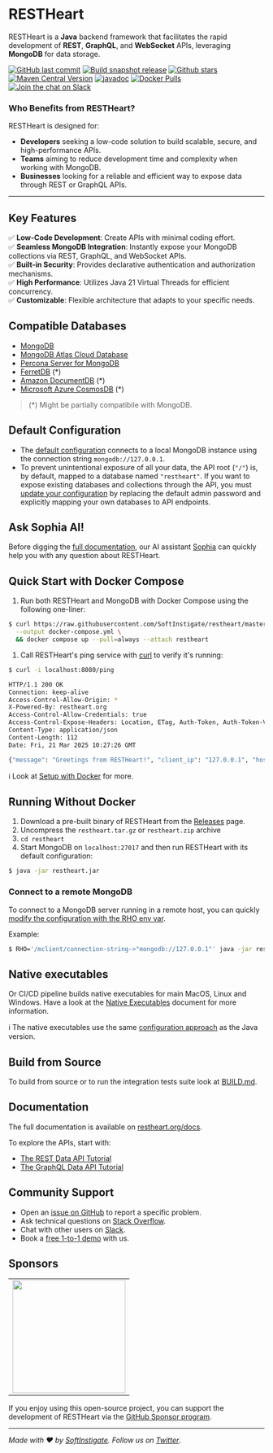 # RESTHeart

RESTHeart is a __Java__ backend framework that facilitates the rapid development of __REST__, __GraphQL__, and __WebSocket__ APIs, leveraging __MongoDB__ for data storage.

[![GitHub last commit](https://img.shields.io/github/last-commit/softinstigate/restheart)](https://github.com/SoftInstigate/restheart/commits/master)
[![Build snapshot release](https://github.com/SoftInstigate/restheart/actions/workflows/branch.yml/badge.svg)](https://github.com/SoftInstigate/restheart/actions/workflows/branch.yml)
[![Github stars](https://img.shields.io/github/stars/SoftInstigate/restheart?label=Github%20Stars)](https://github.com/SoftInstigate/restheart)
[![Maven Central Version](https://img.shields.io/maven-central/v/org.restheart/restheart)](https://central.sonatype.com/namespace/org.restheart)
[![javadoc](https://javadoc.io/badge2/org.restheart/restheart/javadoc.svg)](https://javadoc.io/doc/org.restheart/restheart)
[![Docker Pulls](https://img.shields.io/docker/pulls/softinstigate/restheart.svg?maxAge=2592000)](https://hub.docker.com/r/softinstigate/restheart/)
[![Join the chat on Slack](https://img.shields.io/badge/chat-on%20slack-orange)](https://join.slack.com/t/restheart/shared_invite/zt-1olrhtoq8-5DdYLBWYDonFGEALhmgSXQ)

### Who Benefits from RESTHeart?

RESTHeart is designed for:
- __Developers__ seeking a low-code solution to build scalable, secure, and high-performance APIs.
- __Teams__ aiming to reduce development time and complexity when working with MongoDB.
- __Businesses__ looking for a reliable and efficient way to expose data through REST or GraphQL APIs.

---

## Key Features

✅ **Low-Code Development**: Create APIs with minimal coding effort.  
✅ **Seamless MongoDB Integration**: Instantly expose your MongoDB collections via REST, GraphQL, and WebSocket APIs.  
✅ **Built-in Security**: Provides declarative authentication and authorization mechanisms.  
✅ **High Performance**: Utilizes Java 21 Virtual Threads for efficient concurrency.  
✅ **Customizable**: Flexible architecture that adapts to your specific needs.  

## Compatible Databases

- [MongoDB](https://www.mongodb.com/)
- [MongoDB Atlas Cloud Database](https://www.mongodb.com/products/platform/atlas-database)
- [Percona Server for MongoDB](https://www.percona.com/mongodb/software/percona-server-for-mongodb)
- [FerretDB](https://www.ferretdb.com/) (*)
- [Amazon DocumentDB](https://docs.aws.amazon.com/documentdb/latest/developerguide/what-is.html) (*)
- [Microsoft Azure CosmosDB](https://learn.microsoft.com/en-us/azure/cosmos-db/mongodb/) (*)

> (*) Might be partially compatibile with MongoDB.

## Default Configuration

- The [default configuration](https://restheart.org/docs/default-configuration) connects to a local MongoDB instance using the connection string `mongodb://127.0.0.1`.  
- To prevent unintentional exposure of all your data, the API root (`"/"`) is, by default, mapped to a database named `"restheart"`. If you want to expose existing databases and collections through the API, you must [update your configuration](https://restheart.org/docs/configuration) by replacing the default admin password and explicitly mapping your own databases to API endpoints.

## Ask Sophia AI!

Before digging the [full documentation](https://restheart.org/docs/), our AI assistant [Sophia](https://sophia.restheart.com/) can quickly help you with any question about RESTHeart. 

## Quick Start with Docker Compose

1. Run both RESTHeart and MongoDB with Docker Compose using the following one-liner:

```sh
$ curl https://raw.githubusercontent.com/SoftInstigate/restheart/master/docker-compose.yml \
  --output docker-compose.yml \
  && docker compose up --pull=always --attach restheart
```

1. Call RESTHeart's ping service with [curl](https://curl.se/) to verify it's running:

```sh
$ curl -i localhost:8080/ping

HTTP/1.1 200 OK
Connection: keep-alive
Access-Control-Allow-Origin: *
X-Powered-By: restheart.org
Access-Control-Allow-Credentials: true
Access-Control-Expose-Headers: Location, ETag, Auth-Token, Auth-Token-Valid-Until, Auth-Token-Location, X-Powered-By
Content-Type: application/json
Content-Length: 112
Date: Fri, 21 Mar 2025 10:27:26 GMT

{"message": "Greetings from RESTHeart!", "client_ip": "127.0.0.1", "host": "localhost:8080", "version": "8.4.0"}
```

ℹ️ Look at [Setup with Docker](https://restheart.org/docs/setup-with-docker) for more.

## Running Without Docker

1. Download a pre-built binary of RESTHeart from the [Releases](https://github.com/SoftInstigate/restheart/releases) page.
2. Uncompress the `restheart.tar.gz` or `restheart.zip` archive
3. `cd restheart`
4. Start MongoDB on `localhost:27017` and then run RESTHeart with its default configuration:
   
```sh
$ java -jar restheart.jar
```

### Connect to a remote MongoDB

To connect to a MongoDB server running in a remote host, you can quickly [modify the configuration with the RHO env var](https://restheart.org/docs/configuration#modify-the-configuration-with-the-rho-env-var).

Example:

```sh
$ RHO='/mclient/connection-string->"mongodb://127.0.0.1"' java -jar restheart.jar
```

## Native executables

Or CI/CD pipeline builds native executables for main MacOS, Linux and Windows. Have a look at the [Native Executables](/native-executables.md) document for more information.

ℹ️ The native executables use the same [configuration approach](https://restheart.org/docs/configuration) as the Java version.

## Build from Source

To build from source or to run the integration tests suite look at [BUILD.md](BUILD.md).

## Documentation

The full documentation is available on [restheart.org/docs](https://restheart.org/docs/).

To explore the APIs, start with:
- [The REST Data API Tutorial](https://restheart.org/docs/mongodb-rest/tutorial)
- [The GraphQL Data API Tutorial](https://restheart.org/docs/mongodb-graphql/tutorial)

## Community Support

- Open an [issue on GitHub](https://github.com/SoftInstigate/restheart/issues/new) to report a specific problem.
- Ask technical questions on [Stack Overflow](https://stackoverflow.com/questions/ask?tags=restheart).
- Chat with other users on [Slack](https://join.slack.com/t/restheart/shared_invite/zt-1olrhtoq8-5DdYLBWYDonFGEALhmgSXQ).
- Book a [free 1-to-1 demo](https://calendly.com/restheart) with us.

## Sponsors

<table>
  <tbody>
    <tr>
      <td align="center" valign="middle">
        <a href="https://www.softinstigate.com" target="_blank">
          <img width="222px" src="https://www.softinstigate.com/images/logo.png">
        </a>
      </td>
    </tr>
  </tbody>
</table>

If you enjoy using this open-source project, you can support the development of RESTHeart via the [GitHub Sponsor program](https://github.com/sponsors/SoftInstigate).

---

_Made with :heart: by [SoftInstigate](https://www.softinstigate.com). Follow us on [Twitter](https://twitter.com/softinstigate)_.

